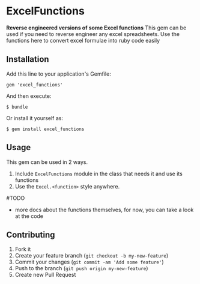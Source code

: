 # ExcelFunctions

**Reverse engineered versions of some Excel functions**
This gem can be used if you need to reverse engineer any excel spreadsheets. Use the functions here to convert excel formulae into ruby code easily

## Installation

Add this line to your application's Gemfile:

    gem 'excel_functions'

And then execute:

    $ bundle

Or install it yourself as:

    $ gem install excel_functions

## Usage

This gem can be used in 2 ways.

1. Include `ExcelFunctions` module in the class that needs it and use its functions
2. Use the `Excel.<function>` style anywhere.

#TODO 
- more docs about the functions themselves, for now, you can take a look at the code

## Contributing

1. Fork it
2. Create your feature branch (`git checkout -b my-new-feature`)
3. Commit your changes (`git commit -am 'Add some feature'`)
4. Push to the branch (`git push origin my-new-feature`)
5. Create new Pull Request
